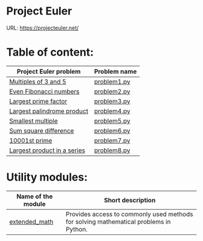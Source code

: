 # Project Euler
URL: https://projecteuler.net/

# Table of content:
Project Euler problem | Problem name
--------------------- | -------------
[Multiples of 3 and 5](https://projecteuler.net/problem=1) | [problem1.py](https://github.com/marjev/project-euler-pythonic-way/blob/master/problems/problem1.py)
[Even Fibonacci numbers](https://projecteuler.net/problem=2) | [problem2.py](https://github.com/marjev/project-euler-pythonic-way/blob/master/problems/problem2.py)
[Largest prime factor](https://projecteuler.net/problem=3) | [problem3.py](https://github.com/marjev/project-euler-pythonic-way/blob/master/problems/problem3.py)
[Largest palindrome product](https://projecteuler.net/problem=4) | [problem4.py](https://github.com/marjev/project-euler-pythonic-way/blob/master/problems/problem4.py)
[Smallest multiple](https://projecteuler.net/problem=5) | [problem5.py](https://github.com/marjev/project-euler-pythonic-way/blob/master/problems/problem5.py)
[Sum square difference](https://projecteuler.net/problem=6) | [problem6.py](https://github.com/marjev/project-euler-pythonic-way/blob/master/problems/problem6.py)
[10001st prime](https://projecteuler.net/problem=7) | [problem7.py](https://github.com/marjev/project-euler-pythonic-way/blob/master/problems/problem7.py)
[Largest product in a series](https://projecteuler.net/problem=8) | [problem8.py](https://github.com/marjev/project-euler-pythonic-way/blob/master/problems/problem8.py)

# Utility modules:
Name of the module | Short description
------------------ | -------------
[extended_math](https://github.com/marjev/project-euler-pythonic-way/blob/master/problems/extended_math.py) | Provides access to commonly used methods for solving mathematical problems in Python.
